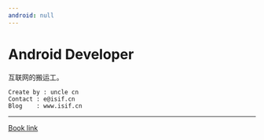 ```yaml
---
android: null
---
```


# Android Developer 


互联网的搬运工。

```
Create by : uncle cn
Contact : e@isif.cn
Blog    : www.isif.cn
```

---

[Book link](SUMMARY.md)


